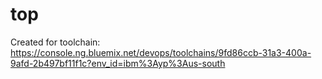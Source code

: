 # top
Created for toolchain: https://console.ng.bluemix.net/devops/toolchains/9fd86ccb-31a3-400a-9afd-2b497bf11f1c?env_id=ibm%3Ayp%3Aus-south
